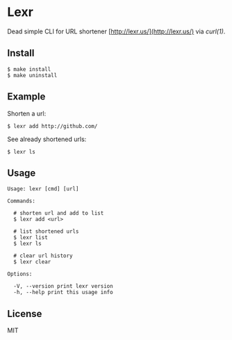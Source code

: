 
# Lexr

  Dead simple CLI for URL shortener [http://lexr.us/](http://lexr.us/) via *curl(1)*.

## Install

    $ make install
    $ make uninstall

## Example

  Shorten a url:

    $ lexr add http://github.com/

  See already shortened urls:

    $ lexr ls

## Usage

```
Usage: lexr [cmd] [url]

Commands:

  # shorten url and add to list
  $ lexr add <url>

  # list shortened urls
  $ lexr list
  $ lexr ls

  # clear url history
  $ lexr clear

Options:

  -V, --version print lexr version
  -h, --help print this usage info
```

## License

  MIT
